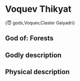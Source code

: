 # Voquev Thikyat

{😇 gods,Voquev,Claster Gaiyadri}

## **God of:** Forests

## **Godly description**

## **Physical description**
